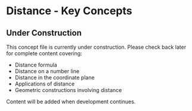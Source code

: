 # Distance - Key Concepts

## Under Construction

This concept file is currently under construction. Please check back later for complete content covering:

- Distance formula
- Distance on a number line
- Distance in the coordinate plane
- Applications of distance
- Geometric constructions involving distance

Content will be added when development continues.